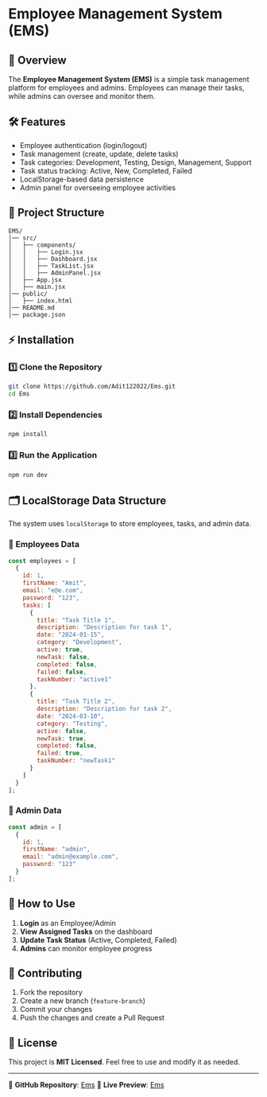 # Employee Management System (EMS)

## 🚀 Overview
The **Employee Management System (EMS)** is a simple task management platform for employees and admins. Employees can manage their tasks, while admins can oversee and monitor them.

## 🛠 Features
- Employee authentication (login/logout)
- Task management (create, update, delete tasks)
- Task categories: Development, Testing, Design, Management, Support
- Task status tracking: Active, New, Completed, Failed
- LocalStorage-based data persistence
- Admin panel for overseeing employee activities

## 📂 Project Structure
```
EMS/
│── src/
│   ├── components/
│   │   ├── Login.jsx
│   │   ├── Dashboard.jsx
│   │   ├── TaskList.jsx
│   │   ├── AdminPanel.jsx
│   ├── App.jsx
│   ├── main.jsx
│── public/
│   ├── index.html
│── README.md
│── package.json
```

## ⚡ Installation
### 1️⃣ Clone the Repository
```sh
git clone https://github.com/Adit122022/Ems.git
cd Ems
```

### 2️⃣ Install Dependencies
```sh
npm install
```

### 3️⃣ Run the Application
```sh
npm run dev
```

## 🗂 LocalStorage Data Structure
The system uses `localStorage` to store employees, tasks, and admin data.

### 📌 Employees Data
```js
const employees = [
  {
    id: 1,
    firstName: "Amit",
    email: "e@e.com",
    password: "123",
    tasks: [
      {
        title: "Task Title 1",
        description: "Description for task 1",
        date: "2024-01-15",
        category: "Development",
        active: true,
        newTask: false,
        completed: false,
        failed: false,
        taskNumber: "active1"
      },
      {
        title: "Task Title 2",
        description: "Description for task 2",
        date: "2024-03-10",
        category: "Testing",
        active: false,
        newTask: true,
        completed: false,
        failed: true,
        taskNumber: "newTask1"
      }
    ]
  }
];
```

### 📌 Admin Data
```js
const admin = [
  {
    id: 1,
    firstName: "admin",
    email: "admin@example.com",
    password: "123"
  }
];
```

## 🚀 How to Use
1. **Login** as an Employee/Admin
2. **View Assigned Tasks** on the dashboard
3. **Update Task Status** (Active, Completed, Failed)
4. **Admins** can monitor employee progress

## 🤝 Contributing
1. Fork the repository
2. Create a new branch (`feature-branch`)
3. Commit your changes
4. Push the changes and create a Pull Request

## 📜 License
This project is **MIT Licensed**. Feel free to use and modify it as needed.

---
🔗 **GitHub Repository**: [Ems](https://github.com/Adit122022/Ems)
🔗 **Live  Preview**: [Ems]((https://employeemanagementsytm.netlify.app/))
